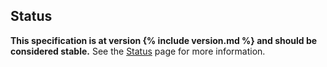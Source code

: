 ## Status <a href="#status" id="status" class="headerlink"></a>

**This specification is at version {% include version.md %} and should be
considered stable.** See the [Status](/status) page for more information.
